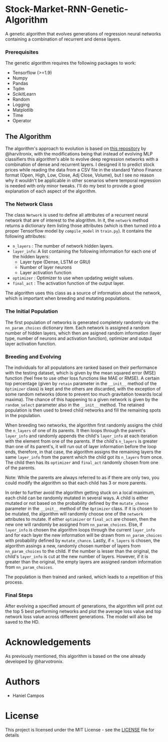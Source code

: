 # Stock-Market-RNN-Genetic-Algorithm
A genetic algorithm that evolves generations of regression neural networks containing a combination of recurrent and dense layers. 

### Prerequisites
The genetic algorithm requires the following packages to work:

- Tensorflow (>=1.9)
- Numpy 
- Pandas 
- Tqdm
- ScikitLearn
- Random 
- Logging
- Matplotlib
- Time 
- Operator

## The Algorithm
The algorithm's approach to evolution is based on [this repository](https://github.com/harvitronix/neural-network-genetic-algorithm) by @harvitronix, with the modifications being that instead of evolving MLP classifiers this algorithm's able to evolve deep regression networks with a combination of dense and recurrent layers. I designed it to predict stock prices while reading the data from a CSV file in the standard Yahoo Finance format (Open, High, Low, Close, Adj Close, Volume), but I see no reason why it wouldn't be applicable in other scenarios where temporal regression is needed with only minor tweaks. I'll do my best to provide a good explanation of each aspect of the algorithm.

### The Network Class 
The class `Network` is used to define all attributes of a recurrent neural network that are of interest to the alogrithm. In it, the `network` method returns a dictionary item listing those attributes (which is then turned into a proper Tensorflow model by `compile_model` in `train.py`). It contains the following attributes: 

- `n_layers`  : The number of network hidden layers.
- `layer_info`: A list containing the following information for each one of the hidden layers:
  - Layer type (Dense, LSTM or GRU)
  - Number of layer neurons
  - Layer activation function
- `optimizer` : Optimizer to use when updating weight values.
- `final_act`  : The activation function of the output layer.

The algorithm uses this class as a source of information about the network, which is important when breeding and mutating populations.

### The Initial Population
The first population of networks is generated completely randomly via the `nn_param_choices` dictionary item. Each network is assigned a random number of hidden layers, which then are asigned random information (layer type, number of neurons and activation function), optimizer and output layer activation function. 

### Breeding and Evolving 
The individuals for all populations are ranked based on their performance with the testing dataset, which is given by the mean squared error (MSE) function (feel free to use other loss functions like MAE or RMSE). A certain top percentage (given by `retain` parameter in the `__init__` method of the `Optimizer` class) is kept and the others are discarded, with the exception of some random networks (done to prevent too much gravitation towards local maxima). The chance of this happening to a given network is given by the `random_select` parameter also in the `__init__` method. The retained population is then used to breed child networks and fill the remaining spots in the population.

When breeding two networks, the algorithm first randomly assigns the child the `n_layers` of one of its parents. It then loops through the parent's `layer_info` and randomly appends the child's `layer_info` at each iteration with the element from one of the parents. If the child's `n_layers` is greater than one of its parent's, it will run out of layer information before the loop ends, therefore, in that case, the algorithm assigns the remaining layers the same `layer_info` from the parent which the child got its `n_layers` from once. The child then has its `optimizer` and `final_act` randomly chosen from one of the parents.

Note: While the parents are always referred to as if there are only two, you could modify the algorithm so that each child has 3 or more parents.

In order to further avoid the algorithm getting stuck on a local maximum, each child can be randomly mutated in several ways. A child is either mutated or not based on the probability defined by the `mutate_chance` parameter in the `__init__` method of the `Optimizer` class. If it is chosen to be mutated, the algorithm will randomly choose one of the `network` attributes to mutate. If either `optimizer` or `final_act` are chosen, then the new one will randomly be assigned from `nn_param_choices`. Else, if `layer_info` is chosen the algorithm loops through the current `layer_info` and for each layer the new information will be drawn from `nn_param_choices` with probability defined by `mutate_chance`. Lastly, if `n_layers` is chosen, the algorithm assings a new, randomly chosen number of layers from `nn_param_choices` to the child. If the number is lesser than the original, the child's `layer_info` is cut at the new number of layers. However, if it is greater than the original, the empty layers are assigned random information from `nn_param_choices`.

The population is then trained and ranked, which leads to a repetition of this process.

### Final Steps
After evolving a specified amount of generations, the algorithm will print out the top 5 best performing networks and plot the average loss value and top network loss value across different generations. The model will also be saved to the HD.

# Acknowledgements
As previously mentioned, this algorithm is based on the one already developed by @harvotronix.

# Authors
- Haniel Campos 

# License 
This project is licensed under the MIT License - see the [LICENSE](docs/LICENSE.md) file for details

